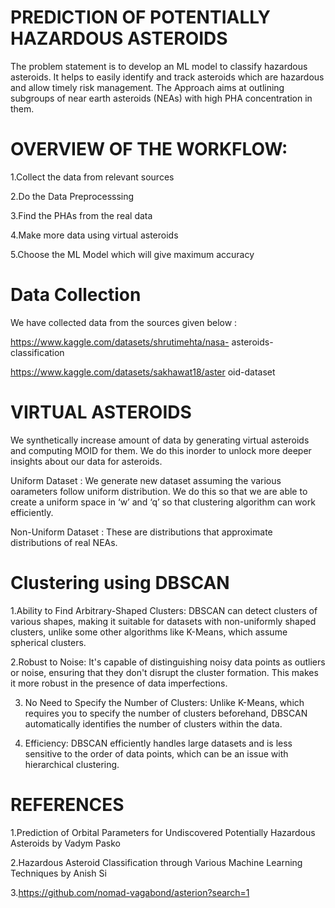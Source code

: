# PREDICTION OF POTENTIALLY HAZARDOUS ASTEROIDS
The problem statement is to develop an ML
model to classify hazardous asteroids. It
helps to easily identify and track asteroids
which are hazardous and allow timely risk
management.
The Approach aims at outlining subgroups
of near earth asteroids (NEAs) with high
PHA concentration in them.

# OVERVIEW OF THE WORKFLOW:
1.Collect the data from relevant sources

2.Do the Data Preprocesssing

3.Find the PHAs from the real data

4.Make more data using virtual asteroids

5.Choose the ML Model which will give
maximum accuracy

# Data Collection
We have collected data from the sources given
below :

https://www.kaggle.com/datasets/shrutimehta/nasa-
asteroids-classification

https://www.kaggle.com/datasets/sakhawat18/aster
oid-dataset

# VIRTUAL ASTEROIDS
We synthetically increase amount of data by generating virtual
asteroids and computing MOID for them. We do this inorder to
unlock more deeper insights about our data for asteroids.

Uniform Dataset : We generate new dataset assuming the various
oarameters follow uniform distribution. We do this so that we are able to
create a uniform space in ‘w’ and ‘q’ so that clustering algorithm can work
efficiently.

Non-Uniform Dataset : These are distributions that approximate
distributions of real NEAs.

# Clustering using DBSCAN
1.Ability to Find Arbitrary-Shaped Clusters: DBSCAN can detect clusters of various shapes, making it suitable for
datasets with non-uniformly shaped clusters, unlike some other algorithms like K-Means, which assume spherical
clusters.

2.Robust to Noise: It's capable of distinguishing noisy data points as outliers or noise, ensuring that they don't disrupt the
cluster formation. This makes it more robust in the presence of data imperfections.

3. No Need to Specify the Number of Clusters: Unlike K-Means,
which requires you to specify the number of clusters beforehand,
DBSCAN automatically identifies the number of clusters within the
data.

4. Efficiency: DBSCAN efficiently handles large datasets and is less
sensitive to the order of data points, which can be an issue with
hierarchical clustering.

# REFERENCES
1.Prediction of Orbital Parameters for Undiscovered Potentially Hazardous
Asteroids by Vadym Pasko

2.Hazardous Asteroid Classification through Various Machine Learning
Techniques by Anish Si

3.https://github.com/nomad-vagabond/asterion?search=1

